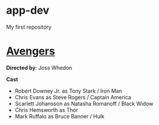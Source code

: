 # app-dev
My first repository
# [Avengers](https://www.marvel.com/teams-and-groups/avengers)
**Directed by**: Joss Whedon

**Cast**
- Robert Downey Jr. as Tony Stark / Iron Man
- Chris Evans as Steve Rogers / Captain America
- Scarlett Johansson as Natasha Romanoff / Black Widow
- Chris Hemsworth as Thor
- Mark Ruffalo as Bruce Banner / Hulk
